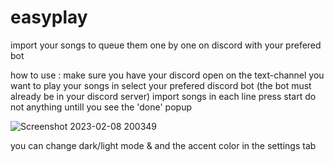 # easyplay
import your songs to queue them one by one on discord with your prefered bot

how to use :
make sure you have your discord open on the text-channel you want to play your songs in
select your prefered discord bot (the bot must already be in your discord server)
import songs in each line 
press start
do not anything untill you see the 'done' popup



![Screenshot 2023-02-08 200349](https://user-images.githubusercontent.com/115648246/217592822-d5562e7b-a399-4753-ba1e-508906aadadc.png)


you can change dark/light mode & and the accent color in the settings tab
